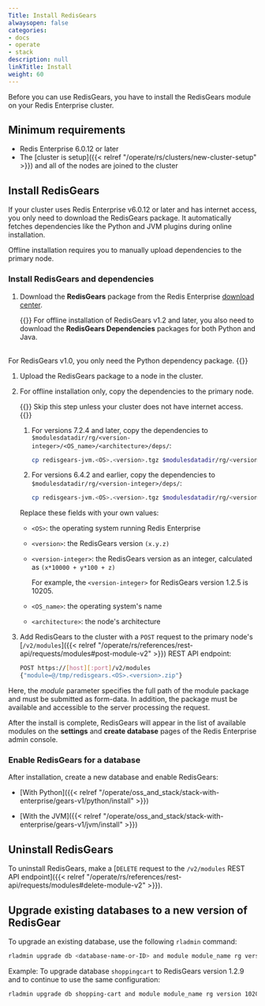 ```yaml
---
Title: Install RedisGears
alwaysopen: false
categories:
- docs
- operate
- stack
description: null
linkTitle: Install
weight: 60
---
```

Before you can use RedisGears, you have to install the RedisGears module on your Redis Enterprise cluster.

## Minimum requirements

- Redis Enterprise 6.0.12 or later
- The [cluster is setup]({{< relref "/operate/rs/clusters/new-cluster-setup" >}}) and all of the nodes are joined to the cluster

## Install RedisGears

If your cluster uses Redis Enterprise v6.0.12 or later and has internet access, you only need to download the RedisGears package. It automatically fetches dependencies like the Python and JVM plugins during online installation.

Offline installation requires you to manually upload dependencies to the primary node.

### Install RedisGears and dependencies

1. Download the **RedisGears** package from the Redis Enterprise [download center](https://cloud.redis.io/#/rlec-downloads).

    {{<note>}}
For offline installation of RedisGears v1.2 and later, you also need to download the **RedisGears Dependencies** packages for both Python and Java.
<br/>
For RedisGears v1.0, you only need the Python dependency package.
    {{</note>}}

1. Upload the RedisGears package to a node in the cluster.

1. For offline installation only, copy the dependencies to the primary node.

    {{<note>}}
Skip this step unless your cluster does not have internet access.
    {{</note>}}

    1. For versions 7.2.4 and later, copy the dependencies to `$modulesdatadir/rg/<version-integer>/<OS_name>/<architecture>/deps/`:

        ```sh
        cp redisgears-jvm.<OS>.<version>.tgz $modulesdatadir/rg/<version-integer>/<OS_name>/<architecture>/deps/
        ```

    1. For versions 6.4.2 and earlier, copy the dependencies to `$modulesdatadir/rg/<version-integer>/deps/`:
    
        ```sh
        cp redisgears-jvm.<OS>.<version>.tgz $modulesdatadir/rg/<version-integer>/deps/
        ```

    Replace these fields with your own values:

    - `<OS>`: the operating system running Redis Enterprise
    - `<version>`: the RedisGears version `(x.y.z)`
    - `<version-integer>`: the RedisGears version as an integer, calculated as <nobr>`(x*10000 + y*100 + z)`</nobr>

        For example, the `<version-integer>` for RedisGears version 1.2.5 is 10205.

    - `<OS_name>`: the operating system's name
    - `<architecture>`: the node's architecture

1. Add RedisGears to the cluster with a `POST` request to the primary node's [`/v2/modules`]({{< relref "/operate/rs/references/rest-api/requests/modules#post-module-v2" >}}) REST API endpoint:

    ```sh
    POST https://[host][:port]/v2/modules
    {"module=@/tmp/redisgears.<OS>.<version>.zip"}
    ```

Here, the *module* parameter specifies the full path of the module package and must be submitted as form-data. In addition, the package must be available and accessible to the server processing the request.

After the install is complete, RedisGears will appear in the list of available modules on the **settings** and **create database** pages of the Redis Enterprise admin console.

### Enable RedisGears for a database

After installation, create a new database and enable RedisGears:

- [With Python]({{< relref "/operate/oss_and_stack/stack-with-enterprise/gears-v1/python/install" >}})

- [With the JVM]({{< relref "/operate/oss_and_stack/stack-with-enterprise/gears-v1/jvm/install" >}})

## Uninstall RedisGears

To uninstall RedisGears, make a [`DELETE` request to the `/v2/modules` REST API endpoint]({{< relref "/operate/rs/references/rest-api/requests/modules#delete-module-v2" >}}).

## Upgrade existing databases to a new version of RedisGear

To upgrade an existing database, use the following `rladmin` command:
   ```sh
   rladmin upgrade db <database-name-or-ID> and module module_name rg version <new_version_integer> module_args "<module arguments>"
   ```
Example: To upgrade database `shoppingcart` to RedisGears version 1.2.9 and to continue to use the same configuration:
   ```sh
   rladmin upgrade db shopping-cart and module module_name rg version 10209 module_args keep_args
   ```
